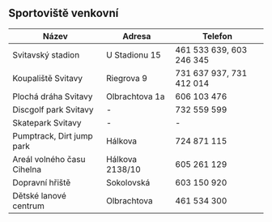 ## Sportoviště venkovní

<div class="table-responsive">

| Název                      | Adresa          | Telefon                  |
| -------------------------- | --------------- | ------------------------ |
| Svitavský stadion          | U Stadionu 15   | 461 533 639, 603 246 345 |
| Koupaliště Svitavy         | Riegrova 9      | 731 637 937, 731 412 014 |
| Plochá dráha Svitavy       | Olbrachtova 1a  | 606 103 476              |
| Discgolf park Svitavy      | -               | 732 559 599              |
| Skatepark Svitavy          | -               | -                        |
| Pumptrack, Dirt jump park  | Hálkova         | 724 871 115              |
| Areál volného času Cihelna | Hálkova 2138/10 | 605 261 129              |
| Dopravní hřiště            | Sokolovská      | 603 150 920              |
| Dětské lanové centrum      | Olbrachtova     | 461 534 300              |

</div>